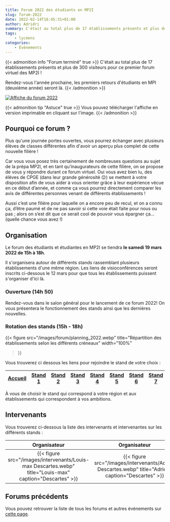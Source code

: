 ```yaml
---
title: Forum 2022 des étudiants en MP2I
slug: forum-2022
date: 2022-02-14T16:45:31+01:00
author: Adridri
summary: C'était au total plus de 17 établissements présents et plus de 300 visiteurs pour ce premier forum virtuel des MP2I ! Rendez-vous l'année prochaine, les premiers retours d'étudiants en MPI (deuxième année) seront là.
tags:
    - lycéens
categories:
    - Évènements
---
```


{{< admonition info "Forum terminé" true >}}
C'était au total plus de 17 établissements présents et plus de 300 visiteurs pour ce premier forum virtuel des MP2I !

Rendez-vous l'année prochaine, les premiers retours d'étudiants en MPI (deuxième année) seront là.
{{< /admonition >}}

[![Affiche du forum 2022](/images/forum/affiche_2022.jpg)][Affiche]

[Affiche]: /documents/forum/affiche_2022.pdf "Affiche du forum 2022"

{{< admonition tip "Astuce" true >}}
Vous pouvez télécharger l'affiche en version imprimable en cliquant sur l'image.
{{< /admonition >}}

## Pourquoi ce forum ?

Plus qu'une journée portes ouvertes, vous pourrez échanger avec plusieurs élèves de classes différentes afin d'avoir un aperçu plus complet de cette nouvelle filière !

Car vous vous posez très certainement de nombreuses questions au sujet de la prépa MP2I, et en tant qu’inaugurateurs de cette filière, on se propose de vous y répondre durant ce forum virtuel. Oui vous avez bien lu, des élèves de CPGE (dans leur grande générosité 😉) se mettent à votre disposition afin de vous aider à vous orienter grâce à leur expérience vécue en ce début d’année, et comme ça vous pourrez directement comparer les avis de différentes personnes venant de différents établissements !

Aussi c’est une filière pour laquelle on a encore peu de recul, et on a connu ça, d’être paumé et de ne pas savoir si cette voie était faite pour nous ou pas ; alors on s’est dit que ce serait cool de pouvoir vous épargner ça… (quelle chance vous avez !)

## Organisation

Le forum des étudiants et étudiantes en MP2I se tiendra **le samedi 19 mars 2022 de 15h à 18h**.

Il s'organisera autour de différents stands rassemblant plusieurs établissements d'une même région.
Les liens de visioconférences seront inscrits ci-dessous le 12 mars pour que tous les établissements puissent s'organiser d'ici là.

### Ouverture (14h 50)

Rendez-vous dans le salon général pour le lancement de ce forum 2022!
On vous présentera le fonctionnement des stands ainsi que les dernières nouvelles.

### Rotation des stands (15h - 18h)

{{< figure
    src="/images/forum/planning_2022.webp"
    title="Répartition des établissements selon les différents créneaux"
    width="100%"
>}}

Vous trouverez ci dessous les liens pour rejoindre le stand de votre choix :

| [Accueil][Accueil] | [Stand 1][Stand1] | [Stand 2][Stand2] | [Stand 3][Stand3] | [Stand 4][Stand4] | [Stand 5][Stand5] | [Stand 6][Stand6] | [Stand 7][Stand7] |
| ------------------ | ----------------- | ----------------- | ----------------- | ----------------- | ----------------- | ----------------- | ----------------- |

[Accueil]: <https://visio-agents.education.fr/meeting/signin/91789/creator/53352/hash/ae9c0c8afa98e3272bd97c9cc595151400659198> "Accueil"

[Stand1]: <https://visio-agents.education.fr/meeting/signin/87156/creator/53352/hash/21f3ff230d6e46cfb0f97fe6a311c28c641a6c71> "Stand 1"

[Stand2]: <https://visio-agents.education.fr/meeting/signin/89368/creator/53352/hash/d7910d019d6598052cf0e64df2522a4f5317f8b5> "Stand 2"

[Stand3]: <https://visio-agents.education.fr/meeting/signin/89367/creator/53352/hash/aa8828badf3842ca627ccbe013b466a6ae336f75> "Stand 3"

[Stand4]: <https://visio-agents.education.fr/meeting/signin/89369/creator/53352/hash/6548c310fc631e40725c1fc41e3c8712248401ad> "Stand 4"

[Stand5]: <https://visio-agents.education.fr/meeting/signin/89371/creator/53352/hash/b8079655f2586ef3edec4a412915a2ba5830531b> "Stand 5"

[Stand6]: <https://visio-agents.education.fr/meeting/signin/89372/creator/53352/hash/ee6e11c7c08257bd30fdb5dd0f2a4ba37b43abfa> "Stand 6"

[Stand7]: <https://visio-agents.education.fr/meeting/signin/89370/creator/53352/hash/741d3277226000bf574e46330b8c63810bc1b463> "Stand 7"

À vous de choisir le stand qui correspond à votre région et aux établissements qui correspondent à vos ambitions.

## Intervenants

Vous trouverez ci-dessous la liste des intervenants et intervenantes sur les différents stands :

| Organisateur | Organisateur | Intervenante | Intervenante | Intervenant | Intervenant | Intervenant | Intervenant | Intervenant | Intervenant | Intervenant | Intervenant | Intervenant | Intervenant | Intervenant | Intervenant | Intervenant | Intervenante | Intervenant | Intervenant | Intervenant | Intervenant |
|:------------:|:------------:|:------------:|:------------:|:-----------:|:-----------:|:-----------:|:-----------:|:-----------:|:-----------:|:-----------:|:-----------:|:-----------:|:----------:|:-----------:|:-----------:|:-----------:|:------------:|:-----------:|:-----------:|:-----------:|:-----------:|
| {{< figure src="/images/intervenants/Louis-max Descartes.webp" title="Louis-max" caption="Descartes" >}} | {{< figure src="/images/intervenants/Adrien Descartes.webp" title="Adrien" caption="Descartes" >}} | {{< figure src="/images/intervenants/Garance Champollion.webp" title="Garance"  caption="Champollion">}} | {{< figure src="/images/intervenants/Maud Louis Tuillier.webp" title="Maud" caption="Louis Thuillier">}} | {{< figure src="/images/intervenants/Flavio Janson de Sailly.webp" title="Flavio" caption="Janson de Sailly" >}} | {{< figure src="/images/intervenants/Narada Clémenceau.webp" title="Narada" caption="Clémenceau " >}} | {{< figure src="/images/intervenants/Timothée Saint Louis.webp" title="Timothée" caption="Saint-Louis">}} | {{< figure src="/images/intervenants/Adrien Centre International De Valbonne.webp" title="Adrien" caption="C.I. de Valbonne">}} | {{< figure src="/images/intervenants/Younes Lycée du Parc.webp" title="Younes" caption="Lycée du Parc" >}} | {{< figure src="/images/intervenants/Alain Gay Lussac.webp" title="Alain" caption="Gay Lussac">}} | {{< figure src="/images/intervenants/Mathys Montaigne.webp" title="Mathys" caption="Montaigne">}} | {{< figure src="/images/intervenants/Kei Montaigne.webp" title="Kei" caption="Montaigne">}} | {{< figure src="/images/intervenants/Clément Faidherbe.webp" title="Clément" caption="Faidherbe">}} | {{< figure src="/images/intervenants/Justin Janson de Sailly.webp" title="Justin" caption="Janson de Sailly">}} | {{< figure src="/images/intervenants/Romain Roosevelt.webp" title="Romain" caption="Roosevelt">}} | {{< figure src="/images/intervenants/Vivien Aux Lazaristes.webp" title="Vivien" caption="Aux Lazaristes">}} | {{< figure src="/images/intervenants/Damien Kleber.webp" title="Damien" caption="Kleber">}} | {{< figure src="/images/intervenants/Maelys Kleber.webp" title="Maelys" caption="Kleber">}} | {{< figure src="/images/intervenants/Maxime Aux Lazaristes.webp" title="Maxime" caption="Aux Lazaristes">}} | {{< figure src="/images/intervenants/Falafel Hoche.webp" title="Falafel" caption="Hoche">}} | {{< figure src="/images/intervenants/unknown.webp" title="Pacôme" caption="Descartes">}} | {{< figure src="/images/intervenants/Maxime Champollion.webp" title="Maxime" caption="Champollion">}} |

## Forums précédents

Vous pouvez retrouver la liste de tous les forums et autres événements sur [cette page](/categories/%C3%A9v%C3%A8nements/).